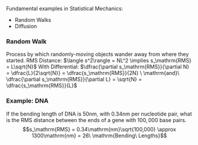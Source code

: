 Fundamental examples in Statistical Mechanics:
 - Random Walks
 - Diffusion

### Random Walk
Process by which randomly-moving objects wander away from where they started.
RMS Distance: $\langle s^2\rangle = NL^2 \implies s_\mathrm{RMS} = L\sqrt{N}$
With Differential: $\dfrac{\partial s_\mathrm{RMS}}{\partial N} = \dfrac{L}{2\sqrt{N}} = \dfrac{s_\mathrm{RMS}}{2N} \ \mathrm{and}\ \dfrac{\partial s_\mathrm{RMS}}{\partial L} = \sqrt{N} = \dfrac{s_\mathrm{RMS}}{L}$

### Example: DNA
If the bending length of DNA is $50\mathrm{nm}$, with $0.34\mathrm{nm}$ per nucleotide pair, what is the RMS distance between the ends of a gene with $100,000$ base pairs.
$$s_\mathrm{RMS} = 0.34\mathrm{nm}\sqrt{100,000} \approx 1300\mathrm{nm} = 26\ \mathrm{Bending\ Lengths}$$



